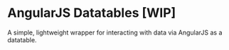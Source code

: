 # AngularJS Datatables [WIP]
A simple, lightweight wrapper for interacting with data via AngularJS as a datatable.

